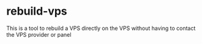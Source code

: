 # rebuild-vps
This is a tool to rebuild a VPS directly on the VPS without having to contact the VPS provider or panel
